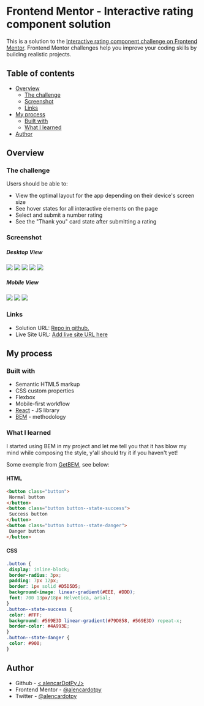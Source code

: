 # Frontend Mentor - Interactive rating component solution

This is a solution to the [Interactive rating component challenge on Frontend Mentor](https://www.frontendmentor.io/challenges/interactive-rating-component-koxpeBUmI). Frontend Mentor challenges help you improve your coding skills by building realistic projects.

## Table of contents

- [Overview](#overview)
  - [The challenge](#the-challenge)
  - [Screenshot](#screenshot)
  - [Links](#links)
- [My process](#my-process)
  - [Built with](#built-with)
  - [What I learned](#what-i-learned)
- [Author](#author)

## Overview

### The challenge

Users should be able to:

- View the optimal layout for the app depending on their device's screen size
- See hover states for all interactive elements on the page
- Select and submit a number rating
- See the "Thank you" card state after submitting a rating

### Screenshot

##### Desktop View

![](./screen_shoots/desktop.png)
![](./screen_shoots/desktop-1.png)
![](./screen_shoots/desktop-2.png)
![](./screen_shoots/desktop-3.png)
![](./screen_shoots/desktop-4.png)

##### Mobile View

![](./screen_shoots/mobile.png)
![](./screen_shoots/mobile-1.png)
![](./screen_shoots/mobile-2.png)

### Links

- Solution URL: [Repo in github.](https://github.com/alencardotpy/interactive-rating-component)
- Live Site URL: [Add live site URL here](https://your-live-site-url.com)

## My process

### Built with

- Semantic HTML5 markup
- CSS custom properties
- Flexbox
- Mobile-first workflow
- [React](https://reactjs.org/) - JS library
- [BEM](http://getbem.com/introduction/) - methodology

### What I learned

I started using BEM in my project and let me tell you that it has blow my mind while composing the style, y'all should try it if you haven't yet!

Some exemple from [GetBEM](http://getbem.com/introduction/), see below:

#### HTML

```html
<button class="button">
 Normal button
</button>
<button class="button button--state-success">
 Success button
</button>
<button class="button button--state-danger">
 Danger button
</button>
```

#### CSS

```css
.button {
 display: inline-block;
 border-radius: 3px;
 padding: 7px 12px;
 border: 1px solid #D5D5D5;
 background-image: linear-gradient(#EEE, #DDD);
 font: 700 13px/18px Helvetica, arial;
}
.button--state-success {
 color: #FFF;
 background: #569E3D linear-gradient(#79D858, #569E3D) repeat-x;
 border-color: #4A993E;
}
.button--state-danger {
 color: #900;
}
```

## Author

- Github - [< alencarDotPy />](https://github.com/alencardotpy)
- Frontend Mentor - [@alencardotpy](https://www.frontendmentor.io/profile/alencardotpy)
- Twitter - [@alencardotpy](https://www.twitter.com/yourusername)
